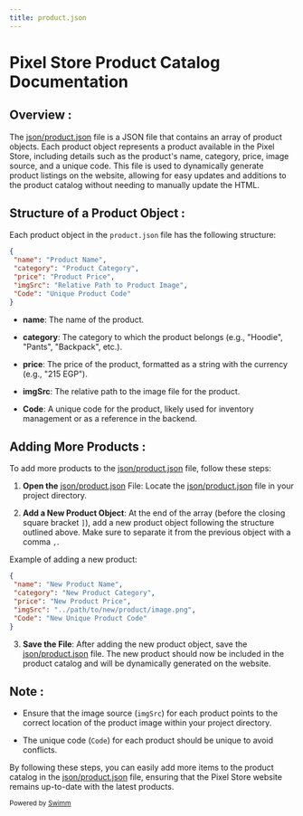 ```yaml
---
title: product.json
---
```

# Pixel Store Product Catalog Documentation

## Overview :

The <SwmPath>[json/product.json](/json/product.json)</SwmPath> file is a JSON file that contains an array of product objects. Each product object represents a product available in the Pixel Store, including details such as the product's name, category, price, image source, and a unique code. This file is used to dynamically generate product listings on the website, allowing for easy updates and additions to the product catalog without needing to manually update the HTML.

## Structure of a Product Object :

Each product object in the `product.json` file has the following structure:

```json
{
 "name": "Product Name",
 "category": "Product Category",
 "price": "Product Price",
 "imgSrc": "Relative Path to Product Image",
 "Code": "Unique Product Code"
}
```

- **name**: The name of the product.

- **category**: The category to which the product belongs (e.g., "Hoodie", "Pants", "Backpack", etc.).

- **price**: The price of the product, formatted as a string with the currency (e.g., "215 EGP").

- **imgSrc**: The relative path to the image file for the product.

- **Code**: A unique code for the product, likely used for inventory management or as a reference in the backend.

## Adding More Products :

To add more products to the <SwmPath>[json/product.json](/json/product.json)</SwmPath> file, follow these steps:

1. **Open the** <SwmPath>[json/product.json](/json/product.json)</SwmPath> File: Locate the <SwmPath>[json/product.json](/json/product.json)</SwmPath> file in your project directory.

2. **Add a New Product Object**: At the end of the array (before the closing square bracket `]`), add a new product object following the structure outlined above. Make sure to separate it from the previous object with a comma `,`.

Example of adding a new product:

```json
{
 "name": "New Product Name",
 "category": "New Product Category",
 "price": "New Product Price",
 "imgSrc": "../path/to/new/product/image.png",
 "Code": "New Unique Product Code"
}
```

3. **Save the File**: After adding the new product object, save the <SwmPath>[json/product.json](/json/product.json)</SwmPath> file. The new product should now be included in the product catalog and will be dynamically generated on the website.

## Note :

- Ensure that the image source (<SwmToken path="/json/product.json" pos="6:2:2" line-data="    &quot;imgSrc&quot;: &quot;../pics/product/shirts/shirt (1).png&quot;,">`imgSrc`</SwmToken>) for each product points to the correct location of the product image within your project directory.

- The unique code (<SwmToken path="/json/product.json" pos="7:2:2" line-data="    &quot;Code&quot;: &quot;500&quot;">`Code`</SwmToken>) for each product should be unique to avoid conflicts.

By following these steps, you can easily add more items to the product catalog in the <SwmPath>[json/product.json](/json/product.json)</SwmPath> file, ensuring that the Pixel Store website remains up-to-date with the latest products.

<SwmMeta version="3.0.0" repo-id="Z2l0aHViJTNBJTNBcGl4ZWwtc3RvcmUlM0ElM0FNYXh3ZWxsOTk5Yg==" repo-name="pixel-store"><sup>Powered by [Swimm](https://app.swimm.io/)</sup></SwmMeta>

